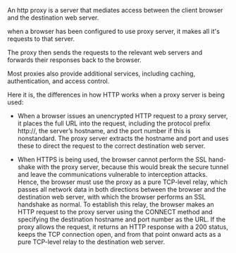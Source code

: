 An http proxy is a server that mediates access between the client browser and the destination web server.

when a browser has been configured to use proxy server, it makes all it's requests to that server.

The proxy then sends  the requests to the relevant web servers and forwards their responses back to the browser. 

Most proxies also provide additional services, including caching, authentication, and access control.


Here it is, the differences in how HTTP works when a proxy server is being used:

 - When a browser issues an unencrypted HTTP request to a proxy server,  it places the full URL into the request, including the protocol prefix http://, the server’s hostname, and the port number if this is nonstandard. The proxy server extracts the hostname and port and uses these to direct the request to the correct destination web server.


 - When HTTPS is being used, the browser cannot perform the SSL hand- shake with the proxy server, because this would break the secure tunnel and leave the communications vulnerable to interception attacks. Hence, the browser must use the proxy as a pure TCP-level relay, which passes all network data in both directions between the browser and the destination web server, with which the browser performs an SSL handshake as normal. To establish this relay, the browser makes an HTTP request to the proxy server using the CONNECT method and specifying the destination hostname and port number as the URL. If the proxy allows the request, it returns an HTTP response with a 200 status, keeps the TCP connection open, and from that point onward acts as a pure TCP-level relay to the destination web server.